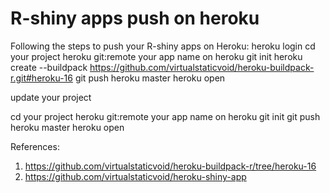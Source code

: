 # R-shiny apps push on heroku

Following the steps to push your R-shiny apps on Heroku:
heroku login
cd your project
heroku git:remote your app name on heroku
git init
heroku create --buildpack https://github.com/virtualstaticvoid/heroku-buildpack-r.git#heroku-16
git push heroku master
heroku open

update your project

cd your project
heroku git:remote your app name on heroku
git init
git push heroku master
heroku open

References:
1. https://github.com/virtualstaticvoid/heroku-buildpack-r/tree/heroku-16
2. https://github.com/virtualstaticvoid/heroku-shiny-app
